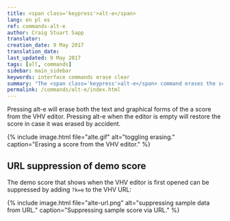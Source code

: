 ```yaml
---
title: <span class='keypress'>alt-e</span>
lang: en pl es
ref: commands-alt-e
author: Craig Stuart Sapp
translator: 
creation_date: 9 May 2017
translation_date: 
last_updated: 9 May 2017
tags: [all, commands]
sidebar: main_sidebar
keywords: interface commands erase clear
summary: "The <span class='keypress'>alt-e</span> command erases the score text and notation."
permalink: /commands/alt-e/index.html
---
```


Pressing <span class="keypress">alt-e</span> will erase both the
text and graphical forms of the a score from the VHV editor.  Pressing
<span class="keypress">alt-e</span> when the editor is empty will restore
the score in case it was erased by accident.

{% include image.html
	file="alte.gif"
	alt="toggling erasing."
	caption="Erasing a score from the VHV editor."
%}

## URL suppression of demo score ##

The demo score that shows when the VHV editor is first opened
can be suppressed by adding `?k=e` to the VHV URL:

{% include image.html
	file="alte-url.png"
	alt="suppressing sample data from URL."
	caption="Suppressing sample score via URL."
%}





